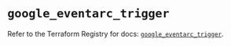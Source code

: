 # `google_eventarc_trigger`

Refer to the Terraform Registry for docs: [`google_eventarc_trigger`](https://registry.terraform.io/providers/hashicorp/google/5.45.2/docs/resources/eventarc_trigger).
